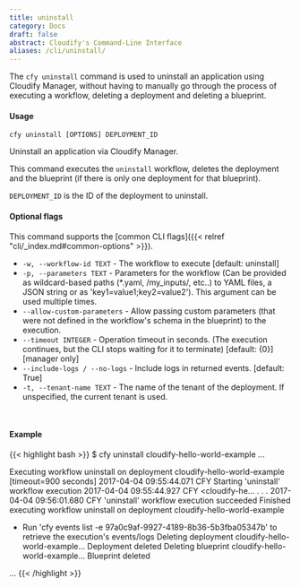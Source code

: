 ```yaml
---
title: uninstall
category: Docs
draft: false
abstract: Cloudify's Command-Line Interface
aliases: /cli/uninstall/
---
```


The `cfy uninstall` command is used to uninstall an application using Cloudify Manager, without having to manually go through the process of executing a workflow, deleting a deployment and deleting a blueprint.


#### Usage
`cfy uninstall [OPTIONS] DEPLOYMENT_ID`

Uninstall an application via Cloudify Manager.

This command executes the `uninstall` workflow, deletes the deployment and
the blueprint (if there is only one deployment for that blueprint).

`DEPLOYMENT_ID` is the ID of the deployment to uninstall.

#### Optional flags

This command supports the [common CLI flags]({{< relref "cli/_index.md#common-options" >}}).

*  `-w, --workflow-id TEXT` - 
                        The workflow to execute [default: uninstall]
*  `-p, --parameters TEXT` - 
                        Parameters for the workflow (Can be provided as
                        wildcard-based paths (*.yaml, /my_inputs/,
                        etc..) to YAML files, a JSON string or as
                        'key1=value1;key2=value2'). This argument can be
                        used multiple times.
*  `--allow-custom-parameters` - 
                        Allow passing custom parameters (that were not
                        defined in the workflow's schema in the
                        blueprint) to the execution.
*  `--timeout INTEGER` - 
                        Operation timeout in seconds. (The execution
                        continues, but the CLI stops
                        waiting for it to terminate) [default: {0}] [manager only]
*  `--include-logs / --no-logs` -
                        Include logs in returned events. [default: True]
* `-t, --tenant-name TEXT` -  The name of the tenant of the deployment. If unspecified, the current tenant is used.

&nbsp;
#### Example

{{< highlight  bash  >}}
$ cfy uninstall cloudify-hello-world-example
...

Executing workflow uninstall on deployment cloudify-hello-world-example [timeout=900 seconds]
2017-04-04 09:55:44.071  CFY <cloudify-hello-world-example> Starting 'uninstall' workflow execution
2017-04-04 09:55:44.927  CFY <cloudify-he...
.
.
.
2017-04-04 09:56:01.680  CFY <cloudify-hello-world-example> 'uninstall' workflow execution succeeded
Finished executing workflow uninstall on deployment cloudify-hello-world-example
* Run 'cfy events list -e 97a0c9af-9927-4189-8b36-5b3fba05347b' to retrieve the execution's events/logs
Deleting deployment cloudify-hello-world-example...
Deployment deleted
Deleting blueprint cloudify-hello-world-example...
Blueprint deleted

...
{{< /highlight >}}